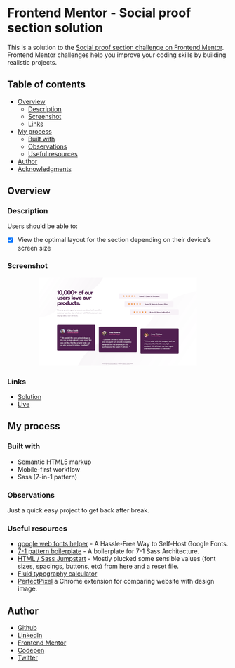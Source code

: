 # Frontend Mentor - Social proof section solution

This is a solution to the [Social proof section challenge on Frontend Mentor](https://www.frontendmentor.io/challenges/social-proof-section-6e0qTv_bA). Frontend Mentor challenges help you improve your coding skills by building realistic projects. 

## Table of contents

- [Overview](#overview)
  - [Description](#description)
  - [Screenshot](#screenshot)
  - [Links](#links)
- [My process](#my-process)
  - [Built with](#built-with)
  - [Observations](#observations)
  - [Useful resources](#useful-resources)
- [Author](#author)
- [Acknowledgments](#acknowledgments)

## Overview

### Description

Users should be able to:

- [x] View the optimal layout for the section depending on their device's screen size

### Screenshot

<p align="center">
  <img width="360" src="screenshot.png">
</p>

### Links

- [Solution](https://www.frontendmentor.io/solutions/social-proof-section-KwX_CHrUYi)
- [Live](https://je-jo.github.io/social-proof-section/)

## My process

### Built with

- Semantic HTML5 markup
- Mobile-first workflow
- Sass (7-in-1 pattern)

### Observations

Just a quick easy project to get back after break.

### Useful resources

- [google web fonts helper](https://gwfh.mranftl.com/fonts) - A Hassle-Free Way to Self-Host Google Fonts.
- [7-1 pattern boilerplate](https://github.com/KittyGiraudel/sass-boilerplate/tree/master/stylesheets) - A boilerplate for 7-1 Sass Architecture.
- [HTML / Sass Jumpstart]() - Mostly plucked some sensible values (font sizes, spacings, buttons, etc) from here and a reset file.
- [Fluid typography calculator](https://royalfig.github.io/fluid-typography-calculator/)
- [PerfectPixel](https://www.welldonecode.com/perfectpixel/) a Chrome extension for comparing website with design image.

## Author

- [Github](https://github.com/je-jo)
- [LinkedIn](https://www.linkedin.com/in/jelena-jovicic/)
- [Frontend Mentor](https://www.frontendmentor.io/profile/je-jo)
- [Codepen](https://codepen.io/je-jo)
- [Twitter](https://twitter.com/jelena_jo_)

